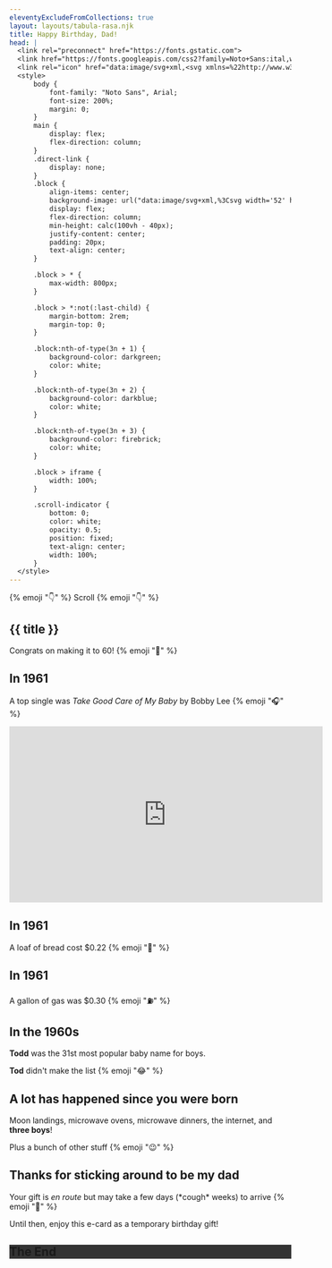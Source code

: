 ```yaml
---
eleventyExcludeFromCollections: true
layout: layouts/tabula-rasa.njk
title: Happy Birthday, Dad!
head: |
  <link rel="preconnect" href="https://fonts.gstatic.com">
  <link href="https://fonts.googleapis.com/css2?family=Noto+Sans:ital,wght@0,400;0,700;1,400&display=swap" rel="stylesheet"> 
  <link rel="icon" href="data:image/svg+xml,<svg xmlns=%22http://www.w3.org/2000/svg%22 viewBox=%220 0 100 100%22><text y=%22.9em%22 font-size=%2290%22>🎂</text></svg>">
  <style>
      body {
          font-family: "Noto Sans", Arial;
          font-size: 200%;
          margin: 0;
      }
      main {
          display: flex;
          flex-direction: column;
      }
      .direct-link {
          display: none;
      }
      .block {
          align-items: center;
          background-image: url("data:image/svg+xml,%3Csvg width='52' height='26' viewBox='0 0 52 26' xmlns='http://www.w3.org/2000/svg'%3E%3Cg fill='none' fill-rule='evenodd'%3E%3Cg fill='%23000000' fill-opacity='0.1'%3E%3Cpath d='M10 10c0-2.21-1.79-4-4-4-3.314 0-6-2.686-6-6h2c0 2.21 1.79 4 4 4 3.314 0 6 2.686 6 6 0 2.21 1.79 4 4 4 3.314 0 6 2.686 6 6 0 2.21 1.79 4 4 4v2c-3.314 0-6-2.686-6-6 0-2.21-1.79-4-4-4-3.314 0-6-2.686-6-6zm25.464-1.95l8.486 8.486-1.414 1.414-8.486-8.486 1.414-1.414z' /%3E%3C/g%3E%3C/g%3E%3C/svg%3E");
          display: flex;
          flex-direction: column;
          min-height: calc(100vh - 40px);
          justify-content: center;
          padding: 20px;
          text-align: center;
      }

      .block > * {
          max-width: 800px;
      }

      .block > *:not(:last-child) {
          margin-bottom: 2rem;
          margin-top: 0;
      }

      .block:nth-of-type(3n + 1) {
          background-color: darkgreen;
          color: white;
      }

      .block:nth-of-type(3n + 2) {
          background-color: darkblue;
          color: white;
      }

      .block:nth-of-type(3n + 3) {
          background-color: firebrick;
          color: white;
      }

      .block > iframe {
          width: 100%;
      }

      .scroll-indicator {
          bottom: 0;
          color: white;
          opacity: 0.5;
          position: fixed;
          text-align: center;
          width: 100%;
      }
  </style>
---
```


<p class="scroll-indicator">{% emoji "👇" %} Scroll {% emoji "👇" %}</p>

<section class="block">

# {{ title }}

Congrats on making it to 60! {% emoji "🤯" %}

</section>

<section class="block">

## In 1961

A top single was _Take Good Care of My Baby_ by Bobby Lee {% emoji "🎧" %}

<iframe width="560" height="315" src="https://www.youtube.com/embed/PQHctzecBn4" frameborder="0" allow="accelerometer; autoplay; clipboard-write; encrypted-media; gyroscope; picture-in-picture" allowfullscreen></iframe>

</section>

<section class="block">

## In 1961

A loaf of bread cost $0.22 {% emoji "🍞" %}

</section>

<section class="block">

## In 1961

A gallon of gas was $0.30 {% emoji "⛽️" %}

</section>

<section class="block">

## In the 1960s

**Todd** was the 31st most popular baby name for boys.

**Tod** didn't make the list {% emoji "😂" %}

</section>

<section class="block">

## A lot has happened since you were born

Moon landings, microwave ovens, microwave dinners, the internet, and **three boys**!

Plus a bunch of other stuff {% emoji "😉" %}

</section>

<section class="block">

## Thanks for sticking around to be my dad

Your gift is _en route_ but may take a few days (\*cough\* weeks) to arrive {% emoji "😬" %}

Until then, enjoy this e-card as a temporary birthday gift!

</section>

<section class="block" style="background-color:#333">

## The End

</section>
